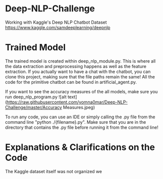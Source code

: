 # Deep-NLP-Challenge
Working with Kaggle's Deep NLP Chatbot Dataset
https://www.kaggle.com/samdeeplearning/deepnlp

# Trained Model
The trained model is created within deep_nlp_module.py.
This is where all the data extraction and preprocessing happens as well as the feature extraction.
If you actually want to have a chat with the chatbot, you can clone this project, making sure that the file paths remain the same!
All the code for the primitive chatbot can be found in artificial_agent.py.

If you want to see the accuracy measures of the all models, make sure you run deep_nlp_program.py
![alt text](https://raw.githubusercontent.com/yomna0mar/Deep-NLP-Challenge/master/Accuracy Measures.jpeg)

To run any code, you can use an IDE or simply calling the .py file from the command line "python ./{filename}.py".
Make sure that you are in the directory that contains the .py file before running it from the command line!

# Explanations & Clarifications on the Code
The Kaggle dataset itself was not organized we
